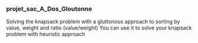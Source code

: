 ### projet_sac_A_Dos_Gloutonne

 Solving the knapsack problem with a gluttonous approach to sorting by value, weight and ratio (value/weight)
 You can use it to solve your knapsack problem with heuristic approach

 
